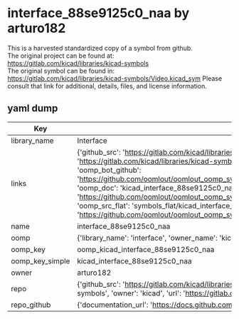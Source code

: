# interface_88se9125c0_naa by arturo182  
This is a harvested standardized copy of a symbol from github.  
The original project can be found at:  
https://gitlab.com/kicad/libraries/kicad-symbols  
The original symbol can be found in:
https://gitlab.com/kicad/libraries/kicad-symbols/Video.kicad_sym
Please consult that link for additional, details, files, and license information.  
## yaml dump  
| Key | Value |  
| --- | --- |  
| library_name | Interface |  
| links | {'github_src': 'https://gitlab.com/kicad/libraries/kicad-symbols/Video.kicad_sym', 'github_src_repo': 'https://gitlab.com/kicad/libraries/kicad-symbols', 'oomp_bot': 'kicad_interface_88se9125c0_naa/working', 'oomp_bot_github': 'https://github.com/oomlout/oomlout_oomp_symbol_bot/tree/main/kicad_interface_88se9125c0_naa/working', 'oomp_doc': 'kicad_interface_88se9125c0_naa/working', 'oomp_doc_github': 'https://github.com/oomlout/oomlout_oomp_symbol_doc/tree/main/kicad_interface_88se9125c0_naa/working', 'oomp_src_flat': 'symbols_flat/kicad_interface_88se9125c0_naa/working', 'oomp_src_flat_github': 'https://github.com/oomlout/oomlout_oomp_symbol_src/tree/main/kicad_interface_88se9125c0_naa/working'} |  
| name | interface_88se9125c0_naa |  
| oomp | {'library_name': 'interface', 'owner_name': 'kicad', 'symbol_name': 'interface_88se9125c0_naa'} |  
| oomp_key | oomp_kicad_interface_88se9125c0_naa |  
| oomp_key_simple | kicad_interface_88se9125c0_naa |  
| owner | arturo182 |  
| repo | {'github_src': 'https://gitlab.com/kicad/libraries/kicad-symbols/Video.kicad_sym', 'name': 'libraries/kicad-symbols', 'owner': 'kicad', 'url': 'https://gitlab.com/kicad/libraries/kicad-symbols'} |  
| repo_github | {'documentation_url': 'https://docs.github.com/rest/repos/repos#get-a-repository', 'message': 'Not Found'} |  

